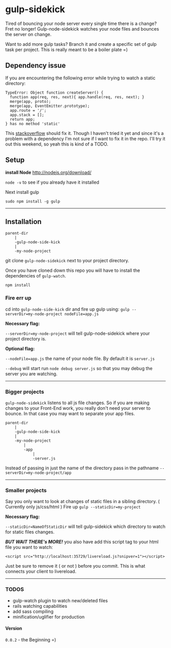 gulp-sidekick
==================

Tired of bouncing your node server every single time there is a change? Fret no longer! Gulp-node-sidekick watches your node files and bounces the server on change.

Want to add more gulp tasks? Branch it and create a specific set of gulp task per project. This is really meant to be a boiler plate =)


## Dependency issue

If you are encountering the following error while trying to watch a static directory:
````
TypeError: Object function createServer() {
  function app(req, res, next){ app.handle(req, res, next); }
  merge(app, proto);
  merge(app, EventEmitter.prototype);
  app.route = '/';
  app.stack = [];
  return app;
} has no method 'static'
````
This [stackoverflow](http://stackoverflow.com/questions/24336994/nodejs-connect-usage-of-built-in-modules-method-not-found) should fix it. Though I haven't tried it yet and since it's a problem with a dependency I'm not sure if I want to fix it in the repo. I'll try it out this weekend, so yeah this is kind of a TODO.

## Setup

**install Node**
http://nodejs.org/download/

```node -v``` to see if you already have it installed

Next install gulp
```
sudo npm install -g gulp
```
___

## Installation

````
parent-dir
	|
 	-gulp-node-side-kick
 	|
 	-my-node-project

````

git clone ```gulp-node-sidekick``` next to your project directory.

Once you have cloned down this repo you will have to install the dependencies of ```gulp-watch```.
```
npm install
```

### Fire err up

cd into ```gulp-node-side-kick``` dir and fire up gulp using:
  ```gulp --serverDir=my-node-project nodeFile=app.js```

**Necessary flag:**

```--serverDir=my-node-project``` will tell gulp-node-sidekick where your project directory is.

**Optional flag:**

```--nodeFile=app.js``` the name of your node file. By default it is ```server.js```


```--debug``` will start run ```node debug server.js``` so that you may debug the server you are watching.
___

### Bigger projects
```gulp-node-sidekick``` listens to all js file changes. So if you are making changes to your Front-End work, you really don't need your server to bounce. In that case you may want to separate your app files.
````
parent-dir
	|
	-gulp-node-side-kick
	|
	-my-node-project
		|
		-app
			|
			-server.js
````
Instead of passing in just the name of the directory pass in the pathname ```--serverDir=my-node-project/app```

___

### Smaller projects

Say you only want to look at changes of static files in a sibling directory. ( Currently only js/css/html )
Fire up ```gulp --staticDir=my-project```

**Necessary flag:**

```--staticDir=NameOfStaticDir``` will tell gulp-sidekick which directory to watch for static files changes.

***BUT WAIT THERE's MORE!*** you also have add this script tag to your html file you want to watch:

```
<script src="http://localhost:35729/livereload.js?snipver=1"></script>
```

Just be sure to remove it ( or not ) before you commit. This is what connects your client to livereload.

___


### TODOS

- gulp-watch plugin to watch new/deleted files
- rails watching capabilities
- add sass compiling
- minification/uglifier for production

#### Version
```0.0.2``` - the Beginning =)
